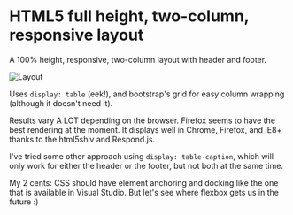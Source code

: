 HTML5 full height, two-column, responsive layout
=================================

A 100% height, responsive, two-column layout with header and footer.

![Layout](http://i.imgur.com/jhtY6Dz.png)

Uses `display: table` (eek!), and bootstrap's grid for easy column wrapping (although it doesn't need it).

Results vary A LOT depending on the browser. Firefox seems to have the best rendering at the moment.
It displays well in Chrome, Firefox, and IE8+ thanks to the html5shiv and Respond.js.

I've tried some other approach using `display: table-caption`, which will only work for either the header or the footer, but not both at the same time.

My 2 cents: CSS should have element anchoring and docking like the one that is available in Visual Studio. But let's see where flexbox gets us in the future :)
